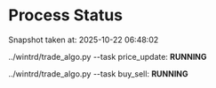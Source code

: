 # Process Status

Snapshot taken at: 2025-10-22 06:48:02

../wintrd/trade_algo.py --task price_update: **RUNNING**

../wintrd/trade_algo.py --task buy_sell: **RUNNING**

